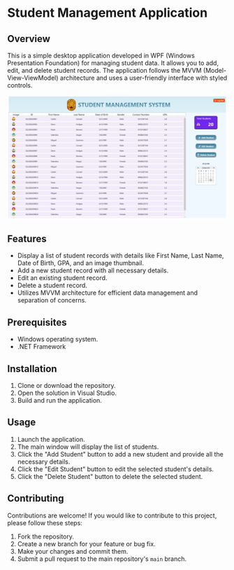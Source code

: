 # Student Management Application

## Overview

This is a simple desktop application developed in WPF (Windows Presentation Foundation) for managing student data. It allows you to add, edit, and delete student records. The application follows the MVVM (Model-View-ViewModel) architecture and uses a user-friendly interface with styled controls.

![Application Screenshot](Student_Registration_System.png)

## Features

- Display a list of student records with details like First Name, Last Name, Date of Birth, GPA, and an image thumbnail.
- Add a new student record with all necessary details.
- Edit an existing student record.
- Delete a student record.
- Utilizes MVVM architecture for efficient data management and separation of concerns.

## Prerequisites

- Windows operating system.
- .NET Framework 

## Installation

1. Clone or download the repository.
2. Open the solution in Visual Studio.
3. Build and run the application.

## Usage

1. Launch the application.
2. The main window will display the list of students.
3. Click the "Add Student" button to add a new student and provide all the necessary details.
4. Click the "Edit Student" button to edit the selected student's details.
5. Click the "Delete Student" button to delete the selected student.

## Contributing

Contributions are welcome! If you would like to contribute to this project, please follow these steps:

1. Fork the repository.
2. Create a new branch for your feature or bug fix.
3. Make your changes and commit them.
4. Submit a pull request to the main repository's `main` branch.
